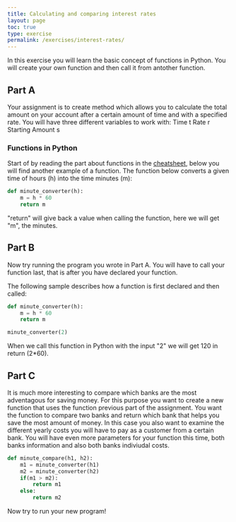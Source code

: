 ```yaml
---
title: Calculating and comparing interest rates
layout: page
toc: true
type: exercise
permalink: /exercises/interest-rates/
---
```


In this exercise you will learn the basic concept of functions in Python. You
will create your own function and then call it from antother function.  

##  Part A

Your assignment is to create method which allows you to calculate the total
amount on your account after a certain amount of time and with a specified rate. You will have three different
variables to work with:
    Time t
    Rate r
    Starting Amount s

### Functions in Python
Start of by reading the part about functions in the [cheatsheet](../../cheatsheet/python/), below you will
find another example of a function. The function below converts a given time
of hours (h) into the time minutes (m):

```python
def minute_converter(h):
    m = h * 60
    return m
```
"return" will give back a value when calling the
function, here we will get "m", the minutes.

##  Part B

Now try running the program you wrote in Part A. You will have to call your
function last, that is after you have declared your function.

The following sample describes how a function is first declared and then
called:

```python
def minute_converter(h):
    m = h * 60
    return m

minute_converter(2)
```

When we call this function in Python with the input "2" we will get 120 in
return (2*60).

##  Part C

It is much more interesting to compare which banks are the most adventagous
for saving money. For this purpose you want to create a new function that uses
the function previous part of the assignment. You want the function to
compare two banks and return which bank that helps you save the most
amount of money. In this case you also want to examine the different
yearly costs you will have to pay as a customer from a certain bank. You
will have even more parameters for your function this time, both banks
information and also both banks indiviudal costs.

```python
def minute_compare(h1, h2):
    m1 = minute_converter(h1)
    m2 = minute_converter(h2)
    if(m1 > m2):
        return m1
    else:
        return m2
```

Now try to run your new program!
